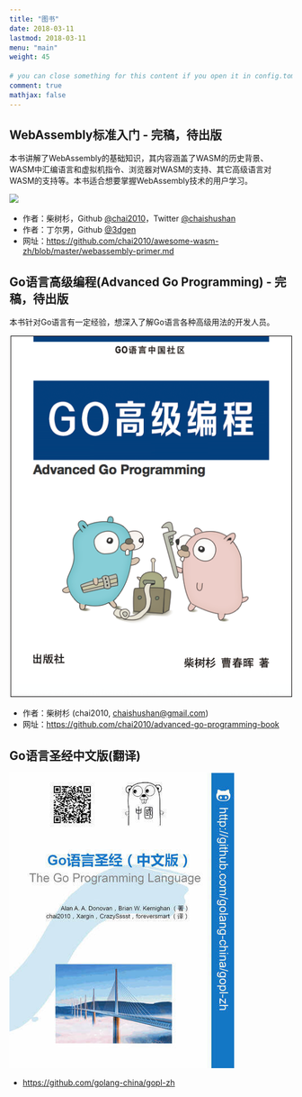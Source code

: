 ```yaml
---
title: "图书"
date: 2018-03-11
lastmod: 2018-03-11
menu: "main"
weight: 45

# you can close something for this content if you open it in config.toml.
comment: true
mathjax: false
---
```



## WebAssembly标准入门 - 完稿，待出版

本书讲解了WebAssembly的基础知识，其内容涵盖了WASM的历史背景、WASM中汇编语言和虚拟机指令、浏览器对WASM的支持、其它高级语言对WASM的支持等。本书适合想要掌握WebAssembly技术的用户学习。

![](https://raw.githubusercontent.com/chai2010/awesome-wasm-zh/master/webassembly-primer-cover.png)

- 作者：柴树杉，Github [@chai2010](https://github.com/chai2010)，Twitter [@chaishushan](https://twitter.com/chaishushan)
- 作者：丁尔男，Github [@3dgen](https://github.com/3dgen)
- 网址：https://github.com/chai2010/awesome-wasm-zh/blob/master/webassembly-primer.md


## Go语言高级编程(Advanced Go Programming) - 完稿，待出版

本书针对Go语言有一定经验，想深入了解Go语言各种高级用法的开发人员。

![](/images/book-go-chai.png)

- 作者：柴树杉 (chai2010, chaishushan@gmail.com)
- 网址：https://github.com/chai2010/advanced-go-programming-book

## Go语言圣经中文版(翻译)

![](/images/book-gopl-zh.jpg)

- https://github.com/golang-china/gopl-zh

